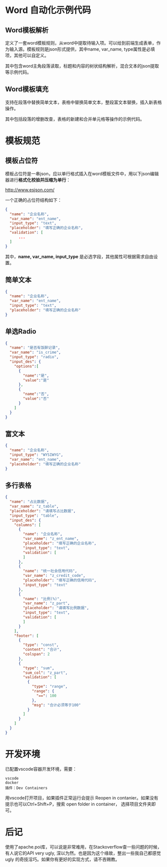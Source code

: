 # Word 自动化示例代码

## Word模板解析

定义了一套word模板规则，从word中提取待输入项。可以给到前端生成表单，作为输入源。模板规则是json形式提供，其中name, var_name, type属性是必填项，其他可以自定义。

其中包含word主角段落读取，标题和内容的树状结构解析，混合文本的json提取等示例代码。

## Word模板填充

支持在段落中替换简单文本，表格中替换简单文本，整段富文本替换，插入新表格操作。

其中包括段落的增删改查，表格的新建和合并单元格等操作的示例代码。

# 模板规范

## 模板占位符
模板占位符是一串json，应以单行格式插入在word模板文件中，用以下json编辑器进行**格式化校验并压缩为单行**：

http://www.esjson.com/

一个正确的占位符结构如下：

```Json
{
  "name": "企业名称",
  "var_name": "ent_name",
  "input_type": "text",
  "placeholder": "填写正确的企业名称",
  "validation": [
      ...
  ]
}
```

其中，**name, var_name, input_type** 是必选字段，其他属性可根据需求自由设置。

## 简单文本

```Json
{
  "name": "企业名称",
  "var_name": "ent_name",
  "input_type": "text",
  "placeholder": "填写正确的企业名称"
}
```

## 单选Radio

```Json
{
  "name": "是否有饭醉记录",
  "var_name": "is_crime",
  "input_type": "radio",
  "input_des": {
    "options":[
      {
        "name":"是",
        "value":"是"
      },
      {
        "name":"否",
        "value":"否"
      }
    ]
  }
}
```

## 富文本

```Json
{
  "name": "企业名称",
  "input_type": "WYSIWYG",
  "var_name": "ent_name",
  "placeholder": "填写正确的企业名称"
}
```

## 多行表格
```Json
{
  "name": "占比数据",
  "var_name": "z_table",
  "placeholder": "请填写占比数据",
  "input_type": "table",
  "input_des": {
    "columns": [
      {
        "name": "企业名称",
        "var_name": "z_ent_name",
        "placeholder": "填写正确的企业名称",
        "input_type": "text",
        "validation": [
        ]
      },
      {
        "name": "统一社会信用代码",
        "var_name": "z_credit_code",
        "placeholder": "填写正确的信用代码",
        "input_type": "text"
      },
      {
        "name": "比例(%)",
        "var_name": "z_part",
        "placeholder": "请填写比例数据",
        "input_type": "text",
        "validation": [
        ]
      }
    ],
    "footer": [
      {
        "type": "const",
        "content": "合计",
        "colspan": 2
      },
      {
        "type": "sum",
        "sum_col": "z_part",
        "validation": [
          {
            "type": "range",
            "range": {
              "==": 100
            },
            "msg": "合计必须等于100"
          }
        ]
      }
    ]
  }
}
```

# 开发环境

已配置vscode容器开发环境，需要：

    vscode
    docker
    插件：Dev Containers

用vscode打开项目，如果插件正常运行会提示 Reopen in contanier。如果没有提示也可以Ctrl+Shift+P，搜索 open folder in container， 选择项目文件夹即可。

# 后记

使用了apache.poi库，可以说是非常难用，在Stackoverflow查一些问题的时候，有人说它的API very ugly, 深以为然。也是因为这个缘故，整出一些我自己都感觉 ugly 的奇技淫巧。如果你有更好的实现方式，请不吝赐教。
